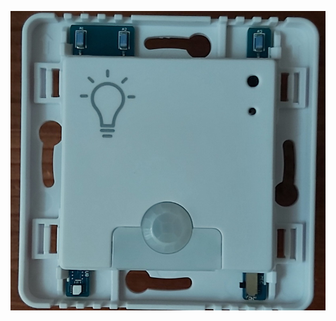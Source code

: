 
![Lume Luxe L.te M1](https://github.com/NagibinA/esphome-ujin-1/blob/61f1876be635200127d63cc1dd9eaee8ae050f4d/Lume%20Luxe_L.te%20M1/images/Luxe_Lte%20M1_1.jpg)
